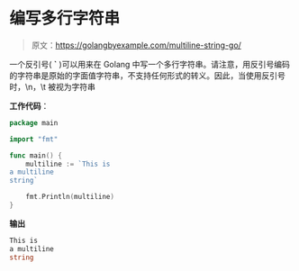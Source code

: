 # 编写多行字符串

> 原文：<https://golangbyexample.com/multiline-string-go/>

一个反引号( **`** )可以用来在 Golang 中写一个多行字符串。请注意，用反引号编码的字符串是原始的字面值字符串，不支持任何形式的转义。因此，当使用反引号时，\n，\t 被视为字符串

**工作代码**：

```go
package main

import "fmt"

func main() {
    multiline := `This is 
a multiline 
string`

    fmt.Println(multiline)
}
```

**输出**

```go
This is 
a multiline 
string
```